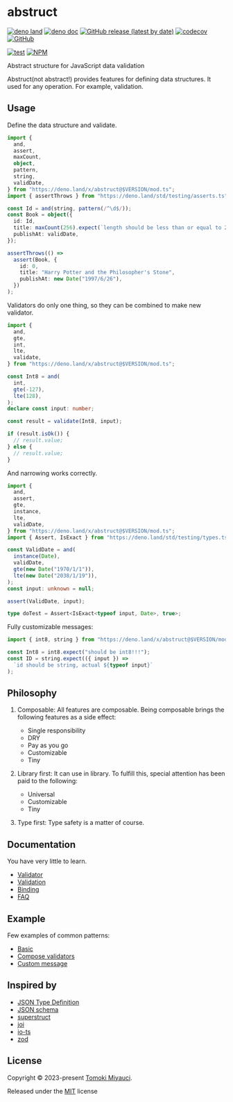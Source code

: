 # abstruct

[![deno land](http://img.shields.io/badge/available%20on-deno.land/x-lightgrey.svg?logo=deno)](https://deno.land/x/abstruct)
[![deno doc](https://doc.deno.land/badge.svg)](https://doc.deno.land/https/deno.land/x/abstruct/mod.ts)
[![GitHub release (latest by date)](https://img.shields.io/github/v/release/TomokiMiyauci/abstruct)](https://github.com/TomokiMiyauci/abstruct/releases)
[![codecov](https://codecov.io/github/TomokiMiyauci/abstruct/branch/main/graph/badge.svg)](https://codecov.io/gh/TomokiMiyauci/abstruct)
[![GitHub](https://img.shields.io/github/license/TomokiMiyauci/abstruct)](https://github.com/TomokiMiyauci/abstruct/blob/main/LICENSE)

[![test](https://github.com/TomokiMiyauci/abstruct/actions/workflows/test.yaml/badge.svg)](https://github.com/TomokiMiyauci/abstruct/actions/workflows/test.yaml)
[![NPM](https://nodei.co/npm/abstruct.png?mini=true)](https://nodei.co/npm/abstruct/)

Abstract structure for JavaScript data validation

Abstruct(not abstract!) provides features for defining data structures. It used
for any operation. For example, validation.

## Usage

Define the data structure and validate.

```ts
import {
  and,
  assert,
  maxCount,
  object,
  pattern,
  string,
  validDate,
} from "https://deno.land/x/abstruct@$VERSION/mod.ts";
import { assertThrows } from "https://deno.land/std/testing/asserts.ts";

const Id = and(string, pattern(/^\d$/));
const Book = object({
  id: Id,
  title: maxCount(256).expect(`length should be less than or equal to 256`),
  publishAt: validDate,
});

assertThrows(() =>
  assert(Book, {
    id: 0,
    title: "Harry Potter and the Philosopher's Stone",
    publishAt: new Date("1997/6/26"),
  })
);
```

Validators do only one thing, so they can be combined to make new validator.

```ts
import {
  and,
  gte,
  int,
  lte,
  validate,
} from "https://deno.land/x/abstruct@$VERSION/mod.ts";

const Int8 = and(
  int,
  gte(-127),
  lte(128),
);
declare const input: number;

const result = validate(Int8, input);

if (result.isOk()) {
  // result.value;
} else {
  // result.value;
}
```

And narrowing works correctly.

```ts
import {
  and,
  assert,
  gte,
  instance,
  lte,
  validDate,
} from "https://deno.land/x/abstruct@$VERSION/mod.ts";
import { Assert, IsExact } from "https://deno.land/std/testing/types.ts";

const ValidDate = and(
  instance(Date),
  validDate,
  gte(new Date("1970/1/1")),
  lte(new Date("2038/1/19")),
);
const input: unknown = null;

assert(ValidDate, input);

type doTest = Assert<IsExact<typeof input, Date>, true>;
```

Fully customizable messages:

```ts
import { int8, string } from "https://deno.land/x/abstruct@$VERSION/mod.ts";

const Int8 = int8.expect("should be int8!!!");
const ID = string.expect(({ input }) =>
  `id should be string, actual ${typeof input}`
);
```

## Philosophy

1. Composable: All features are composable. Being composable brings the
   following features as a side effect:

   - Single responsibility
   - DRY
   - Pay as you go
   - Customizable
   - Tiny

2. Library first: It can use in library. To fulfill this, special attention has
   been paid to the following:

   - Universal
   - Customizable
   - Tiny

3. Type first: Type safety is a matter of course.

## Documentation

You have very little to learn.

- [Validator](./docs/validator.md)
- [Validation](./docs/validation.md)
- [Binding](./docs/binding.md)
- [FAQ](./docs/faq.md)

## Example

Few examples of common patterns:

- [Basic](./examples/basic.ts)
- [Compose validators](./examples/compose_validators.ts)
- [Custom message](./examples/custom_message.ts)

## Inspired by

- [JSON Type Definition](https://github.com/jsontypedef)
- [JSON schema](https://github.com/json-schema-org)
- [superstruct](https://github.com/ianstormtaylor/superstruct)
- [joi](https://github.com/hapijs/joi)
- [io-ts](https://github.com/gcanti/io-ts)
- [zod](https://github.com/colinhacks/zod)

## License

Copyright © 2023-present [Tomoki Miyauci](https://github.com/TomokiMiyauci).

Released under the [MIT](./LICENSE) license
